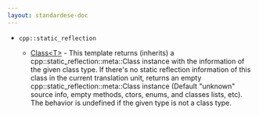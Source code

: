 ```yaml
---
layout: standardese-doc
---
```


  - `cpp::static_reflection`
    
      - [Class\<T\>](class.md#cpp::static_reflection::Class\<T\> "cpp::static_reflection::Class\<T\>") - This template returns (inherits) a cpp::static\_reflection::meta::Class instance with the information of the given class type. If there's no static reflection information of this class in the current translation unit, returns an empty cpp::static\_reflection::meta::Class instance (Default "unknown" source info, empty methods, ctors, enums, and classes lists, etc). The behavior is undefined if the given type is not a class type.
